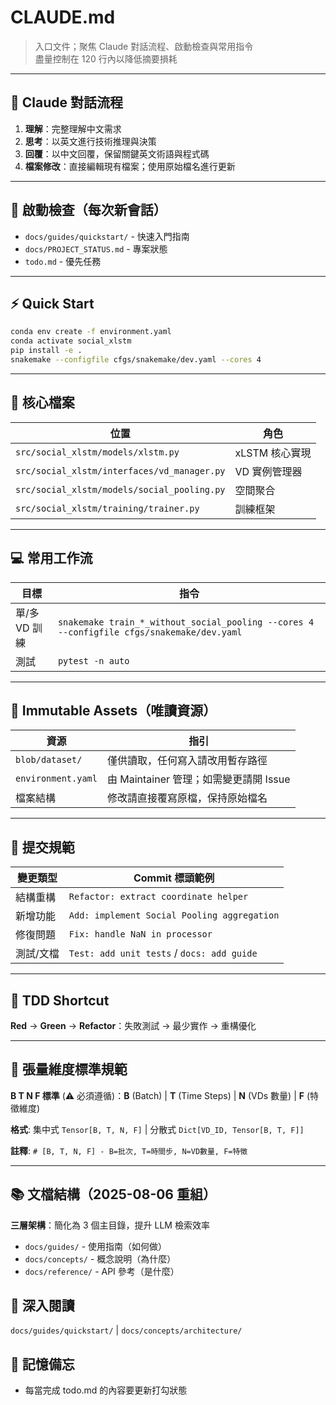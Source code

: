 # CLAUDE.md

> 入口文件；聚焦 Claude 對話流程、啟動檢查與常用指令  
> 盡量控制在 120 行內以降低摘要損耗

---

## 🧭 Claude 對話流程

1. **理解**：完整理解中文需求  
2. **思考**：以英文進行技術推理與決策  
3. **回覆**：以中文回覆，保留關鍵英文術語與程式碼  
4. **檔案修改**：直接編輯現有檔案；使用原始檔名進行更新

---

## 🚀 啟動檢查（每次新會話）

- `docs/guides/quickstart/` - 快速入門指南  
- `docs/PROJECT_STATUS.md` - 專案狀態  
- `todo.md` - 優先任務

---

## ⚡ Quick Start

```bash
conda env create -f environment.yaml
conda activate social_xlstm
pip install -e .
snakemake --configfile cfgs/snakemake/dev.yaml --cores 4
```

---

## 📂 核心檔案

| 位置 | 角色 |
|------|------|
| `src/social_xlstm/models/xlstm.py` | xLSTM 核心實現 |
| `src/social_xlstm/interfaces/vd_manager.py` | VD 實例管理器 |
| `src/social_xlstm/models/social_pooling.py` | 空間聚合 |
| `src/social_xlstm/training/trainer.py` | 訓練框架 |

---

## 💻 常用工作流

| 目標 | 指令 |
|------|------|
| 單/多 VD 訓練 | `snakemake train_*_without_social_pooling --cores 4 --configfile cfgs/snakemake/dev.yaml` |
| 測試 | `pytest -n auto` |

---

## 📑 Immutable Assets（唯讀資源）

| 資源 | 指引 |
|------|------|
| `blob/dataset/` | 僅供讀取，任何寫入請改用暫存路徑 |
| `environment.yaml` | 由 Maintainer 管理；如需變更請開 Issue |
| 檔案結構 | 修改請直接覆寫原檔，保持原始檔名 |

---

## 📝 提交規範

| 變更類型 | Commit 標頭範例 |
|----------|------------------|
| 結構重構 | `Refactor: extract coordinate helper` |
| 新增功能 | `Add: implement Social Pooling aggregation` |
| 修復問題 | `Fix: handle NaN in processor` |
| 測試/文檔 | `Test: add unit tests` / `docs: add guide` |

---

## 🧪 TDD Shortcut

**Red** → **Green** → **Refactor**：失敗測試 → 最少實作 → 重構優化

---

## 📐 張量維度標準規範

**B T N F 標準** (⚠️ 必須遵循)：**B** (Batch) | **T** (Time Steps) | **N** (VDs 數量) | **F** (特徵維度)

**格式**: 集中式 `Tensor[B, T, N, F]` | 分散式 `Dict[VD_ID, Tensor[B, T, F]]`

**註釋**: `# [B, T, N, F] - B=批次, T=時間步, N=VD數量, F=特徵`

---

## 📚 文檔結構（2025-08-06 重組）

**三層架構**：簡化為 3 個主目錄，提升 LLM 檢索效率
- `docs/guides/` - 使用指南（如何做）
- `docs/concepts/` - 概念說明（為什麼）  
- `docs/reference/` - API 參考（是什麼）

## 🔗 深入閱讀

`docs/guides/quickstart/` | `docs/concepts/architecture/`

## 🔔 記憶備忘

- 每當完成 todo.md 的內容要更新打勾狀態